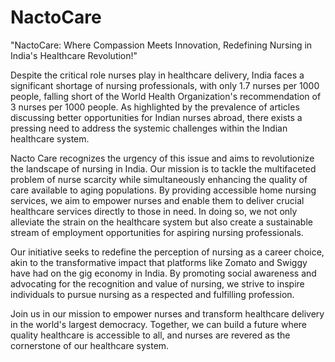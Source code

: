 # NactoCare

"NactoCare: Where Compassion Meets Innovation, Redefining Nursing in India's Healthcare Revolution!"

Despite the critical role nurses play in healthcare delivery, India faces a significant shortage of nursing professionals, with only 1.7 nurses per 1000 people, falling short of the World Health Organization's recommendation of 3 nurses per 1000 people. As highlighted by the prevalence of articles discussing better opportunities for Indian nurses abroad, there exists a pressing need to address the systemic challenges within the Indian healthcare system.

Nacto Care recognizes the urgency of this issue and aims to revolutionize the landscape of nursing in India. Our mission is to tackle the multifaceted problem of nurse scarcity while simultaneously enhancing the quality of care available to aging populations. By providing accessible home nursing services, we aim to empower nurses and enable them to deliver crucial healthcare services directly to those in need. In doing so, we not only alleviate the strain on the healthcare system but also create a sustainable stream of employment opportunities for aspiring nursing professionals.

Our initiative seeks to redefine the perception of nursing as a career choice, akin to the transformative impact that platforms like Zomato and Swiggy have had on the gig economy in India. By promoting social awareness and advocating for the recognition and value of nursing, we strive to inspire individuals to pursue nursing as a respected and fulfilling profession.

Join us in our mission to empower nurses and transform healthcare delivery in the world's largest democracy. Together, we can build a future where quality healthcare is accessible to all, and nurses are revered as the cornerstone of our healthcare system.
